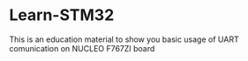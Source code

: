 # Learn-STM32
This is an education material to show you basic usage of UART comunication on NUCLEO F767ZI board
